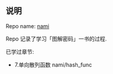 ## 说明
Repo name: [nami](https://en.wikipedia.org/wiki/Nami_(One_Piece))

Repo 记录了学习「图解密码」一书的过程.

已学过章节:

  - 7.单向散列函数 nami/hash_func
